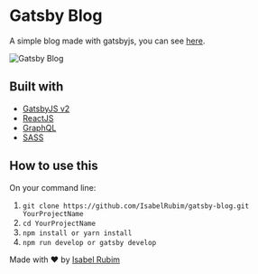 # Gatsby Blog

A simple blog made with gatsbyjs, you can see [here](https://gatsbyblog-projeto.surge.sh/).

![Gatsby Blog](https://i.imgur.com/JMZ8VEg.png)

## Built with

* [GatsbyJS v2](https://www.gatsbyjs.org/)
* [ReactJS](https://reactjs.org/)
* [GraphQL](https://graphql.org/)
* [SASS](https://sass-lang.com/documentation/syntax)

## How to use this

On your command line:

1. ``git clone https://github.com/IsabelRubim/gatsby-blog.git YourProjectName``
2. ``cd YourProjectName``
3. ``npm install or yarn install``
4. ``npm run develop or gatsby develop``

Made with :heart: by [Isabel Rubim](https://www.linkedin.com/in/isabelrubim/)

